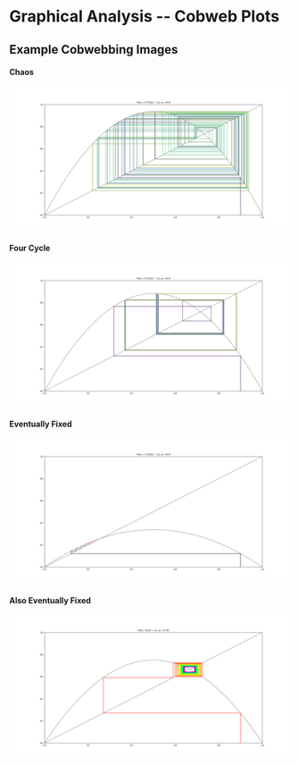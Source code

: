 # Graphical Analysis -- Cobweb Plots
## Example Cobwebbing Images
#### Chaos
![Chaos](https://github.com/ehannesson/graphical-analysis/blob/master/Graphics/Chaos.png)
#### Four Cycle
![FourCycle](https://github.com/ehannesson/graphical-analysis/blob/master/Graphics/Four-Cycle.png)
#### Eventually Fixed
![Fixed](https://github.com/ehannesson/graphical-analysis/blob/master/Graphics/Eventually-Fixed.png)
#### Also Eventually Fixed
![Sprial](https://github.com/ehannesson/graphical-analysis/blob/master/Graphics/Sprial-Fixed.png)
